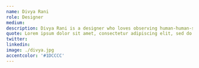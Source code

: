 ```yaml
---
name: Divya Rani
role: Designer
medium: 
description: Divya Rani is a designer who loves observing human-human-society behaviours to design experiences and narrate stories. She's a Graphic Designer who loves crafting brands and narrating their stories visually. Having worked with global companies to start-ups across varied sectors, she's currently exploring possibilities of effecting change with design and story telling.
quote: Lorem ipsum dolor sit amet, consectetur adipiscing elit, sed do eiusmod tempor incididunt ut labore et dolore magna aliqua.
twitter: 
linkedin: 
image: ./divya.jpg
accentcolor: '#1DCCCC'
---
```

